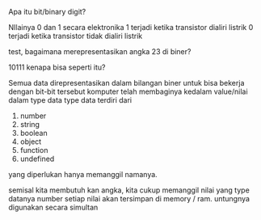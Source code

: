 Apa itu bit/binary digit?

NIlainya 0 dan 1 
secara elektronika
1 terjadi ketika transistor dialiri listrik
0 terjadi ketika transistor tidak dialiri listrik

test, bagaimana merepresentasikan angka 23 di biner?

10111
kenapa bisa seperti itu?

Semua data direpresentasikan dalam bilangan biner
untuk bisa bekerja dengan bit-bit tersebut komputer telah membaginya kedalam value/nilai dalam type data
type data terdiri dari
1. number
2. string
3. boolean
4. object
5. function
6. undefined

yang diperlukan hanya memanggil namanya. 

semisal kita membutuh kan angka, kita cukup memanggil nilai yang type datanya number
setiap nilai akan tersimpan di memory / ram. untungnya digunakan secara simultan



